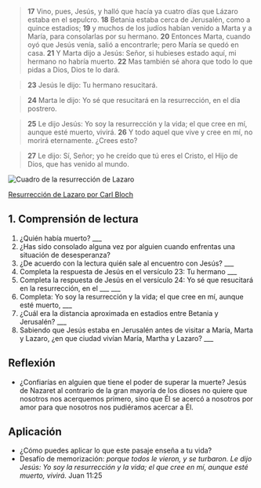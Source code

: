 
> **17** Vino, pues, Jesús, y halló que hacía ya cuatro días que Lázaro
  estaba en el sepulcro.
  **18** Betania estaba cerca de Jerusalén, como a quince estadios;
  **19** y muchos de los judíos habían venido a Marta y a María, para
  consolarlas por su hermano.
  **20** Entonces Marta, cuando oyó que Jesús venía, salió a encontrarle;
  pero María se quedó en casa.
  **21** Y Marta dijo a Jesús: Señor, si hubieses estado aquí, mi hermano
  no habría muerto.
  **22** Mas también sé ahora que todo lo que pidas a Dios, Dios te lo dará.

> **23** Jesús le dijo: Tu hermano resucitará.

> **24** Marta le dijo: Yo sé que resucitará en la resurrección, en el
  día postrero.

>  **25** Le dijo Jesús: Yo soy la resurrección y la vida; el que cree en mí,
  aunque esté muerto, vivirá.
  **26** Y todo aquel que vive y cree en mí, no morirá eternamente.
  ¿Crees esto?

> **27** Le dijo: Sí, Señor; yo he creído que tú eres el Cristo, el
  Hijo de Dios, que has venido al mundo.


![Cuadro de la resurrección de Lazaro](/img/RaisingOfLazarusBloch.jpg "Cuadro de la resurrección de Lazaro")

[Resurrección de Lazaro por Carl Bloch](https://commons.wikimedia.org/wiki/File:RaisingofLazarusBloch.jpg)


## 1. Comprensión de lectura

1. ¿Quién había muerto? ___
2. ¿Has sido consolado alguna vez por alguien cuando enfrentas una situación de desesperanza?
3. ¿De acuerdo con la lectura  quién sale al encuentro con Jesús? ___
4. Completa la respuesta de Jesús en el versículo 23: Tu hermano ___
5. Completa la respuesta de Jesús en el versículo 24: Yo sé que resucitará 
   en la resurrección, en el ___ ___
6. Completa: Yo soy la resurrección y la vida; el que cree en mí,
  aunque esté muerto, ___
7. ¿Cuál era la distancia aproximada en estadios entre Betania y Jerusalén? ___
10. Sabiendo que Jesús estaba en Jerusalén antes de visitar a María,
    Marta y Lazaro, ¿en que ciudad vivían María, Martha y Lazaro? ___

## Reflexión

* ¿Confiarías en alguien que tiene el poder de superar la muerte? Jesús de 
Nazaret al contrario de la gran mayoría de los dioses no quiere que 
nosotros nos acerquemos primero, sino que Él se acercó a nosotros 
por amor para que nosotros nos pudiéramos acercar a Él.

## Aplicación

* ¿Cómo puedes aplicar lo que este pasaje enseña a tu vida?
* Desafío de memorización: _porque todos le vieron, y se turbaron. Le dijo Jesús: Yo soy la resurrección y la vida; el que cree en mí, aunque esté muerto, vivirá._ Juan 11:25
